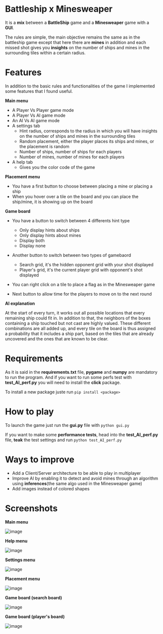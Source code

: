 # Battleship x Minesweaper
It is a **mix** between a **BattleShip** game and a **Minesweaper** game with a **GUI**.

The rules are simple, the main objective remains the same as in the battleship game except that here there are **mines** in addition and each missed shot gives you **insights** on the number of ships and mines in the surrounding tiles within a certain radius.

# Features
In addition to the basic rules and functionalities of the game I implemented some features that I found useful.

**Main menu**
- A Player Vs Player game mode
- A Player Vs AI game mode
- An AI Vs AI game mode
- A settings tab
	- Hint radius, corresponds to the radius in which you will have insights on the number of ships and mines in the surrounding tiles
	- Random placement, either the player places its ships and mines, or the placement is random
	- Number of ships, number of ships for each players
	- Number of mines, number of mines for each players
- A help tab
	- Gives you the color code of the game
  
 **Placement menu**
 - You have a first button to choose between placing a mine or placing a ship
 - When you hover over a tile on the board and you can place the ship/mine, it is showing up on the board
	
**Game board**
- You have a button to switch between 4 differents hint type
	- Only display hints about ships
  - Only display hints about mines
  - Display both
  - Display none
	
- Another button to switch between two types of gamebaord
  - Search grid, it's the hidden opponent grid with your shot displayed
  - Player's grid, it's the current player grid with opponent's shot displayed
- You can right click on a tile to place a flag as in the Minesweaper game
- Next button to allow time for the players to move on to the next round

**AI explanation**

At the start of every turn, it works out all possible locations that every remaining ship could fit in. In addition to that, the neighbors of the boxes containing a ship touched but not cast are highly valued. These different combinations are all added up, and every tile on the board is thus assigned a probability that it includes a ship part, based on the tiles that are already uncovered and the ones that are known to be clear.

# Requirements
As it is said in the **requirements.txt** file, **pygame** and **numpy** are mandatory to run the program.
And if you want to run some perfs test with **test_AI_perf.py** you will need to install the **click** package.

To install a new package juste run ```pip install <package>```

# How to play

To launch the game just run the **gui.py** file with ```python gui.py```

If you want to make some **performance tests**, head into the **test_AI_perf.py** file, **teak** the test settings and run ```python test_AI_perf.py```

# Ways to improve

- Add a Client/Server architecture to be able to play in multiplayer
- Improve AI by enabling it to detect and avoid mines through an algorithm using **inferences**(the same algo used in the Minesweaper game)
- Add images instead of colored shapes

# Screenshots

**Main menu**

![image](https://user-images.githubusercontent.com/75265945/194669116-e8641f08-fd4c-41be-a690-a420f764d163.png)

**Help menu**

![image](https://user-images.githubusercontent.com/75265945/194669869-547b24bf-273a-45f5-a65d-0c1202f8a113.png)

**Settings menu**

![image](https://user-images.githubusercontent.com/75265945/194669966-c283efae-6545-4cb8-bcb0-2ee0e793c726.png)

**Placement menu**

![image](https://user-images.githubusercontent.com/75265945/194670140-52d01ac4-1d2b-43aa-856b-3eb025de82b6.png)

**Game board (search board)**

![image](https://user-images.githubusercontent.com/75265945/194670692-8e94f43c-80e7-4a51-b043-c58d6359a7b6.png)

**Game board (player's board)**

![image](https://user-images.githubusercontent.com/75265945/194670597-debb600c-1179-4e74-b9b6-6f1e4db09c92.png)




